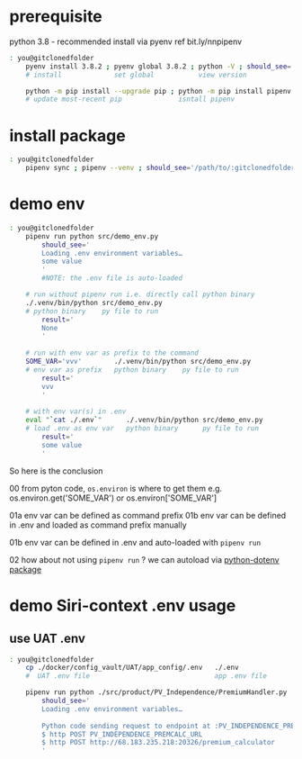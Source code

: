 # prerequisite
python 3.8 - recommended install via pyenv ref bit.ly/nnpipenv

```bash
: you@gitclonedfolder
    pyenv install 3.8.2 ; pyenv global 3.8.2 ; python -V ; should_see='Python 3.8.2'
    # install             set global           view version

    python -m pip install --upgrade pip ; python -m pip install pipenv ; pipenv --version  ; should_see='pipenv, version 2018.11.26'
    # update most-recent pip              isntall pipenv                 view version      
```

# install package
```bash
: you@gitclonedfolder
    pipenv sync ; pipenv --venv ; should_see='/path/to/:gitclonedfolder/.venv/'
```

# demo env
```bash
: you@gitclonedfolder
    pipenv run python src/demo_env.py
        should_see='
        Loading .env environment variables…
        some value
        '
        #NOTE: the .env file is auto-loaded 

    # run without pipenv run i.e. directly call python binary 
    ./.venv/bin/python src/demo_env.py
    # python binary    py file to run
        result='
        None
        '
    
    # run with env var as prefix to the command 
    SOME_VAR='vvv'        ./.venv/bin/python src/demo_env.py
    # env var as prefix   python binary    py file to run
        result='
        vvv
        '
    
    # with env var(s) in .env 
    eval "`cat ./.env`"      ./.venv/bin/python src/demo_env.py
    # load .env as env var   python binary      py file to run
        result='
        some value
        '
```

So here is the conclusion

00 from pyton code, `os.environ` is where to get them e.g. os.environ.get('SOME_VAR') or os.environ['SOME_VAR']

01a env var can be defined as command prefix
01b env var can be defined in .env and loaded as command prefix manually

01b env var can be defined in .env and auto-loaded with `pipenv run`

02 how about not using `pipenv run` ? we can autoload via [python-dotenv package](https://pypi.org/project/python-dotenv/)


# demo Siri-context .env usage

## use UAT .env 
```bash
: you@gitclonedfolder
    cp ./docker/config_vault/UAT/app_config/.env   ./.env
    #  UAT .env file                               app .env file

    pipenv run python ./src/product/PV_Independence/PremiumHandler.py   
        should_see='
        Loading .env environment variables…
        
        Python code sending request to endpoint at :PV_INDEPENDENCE_PREMCALC_URL here
        $ http POST PV_INDEPENDENCE_PREMCALC_URL
        $ http POST http://68.183.235.218:20326/premium_calculator
        '
```

